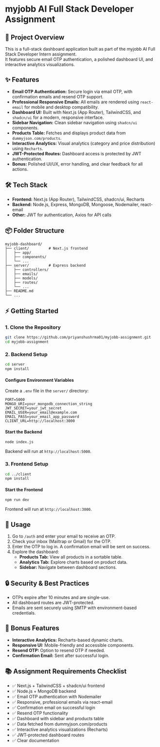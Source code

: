 # myjobb AI Full Stack Developer Assignment

## 🚀 Project Overview
This is a full-stack dashboard application built as part of the myjobb AI Full Stack Developer Intern assignment.  
It features secure email OTP authentication, a polished dashboard UI, and interactive analytics visualizations.

## ✨ Features
- **Email OTP Authentication:** Secure login via email OTP, with confirmation emails and resend OTP support.
- **Professional Responsive Emails:** All emails are rendered using `react-email` for mobile and desktop compatibility.
- **Dashboard UI:** Built with Next.js (App Router), TailwindCSS, and `shadcn/ui` for a modern, responsive interface.
- **Sidebar Navigation:** Clean sidebar navigation using `shadcn/ui` components.
- **Products Table:** Fetches and displays product data from `dummyjson.com/products`.
- **Interactive Analytics:** Visual analytics (category and price distribution) using `Recharts`.
- **JWT-Protected Routes:** Dashboard access is protected by JWT authentication.
- **Bonus:** Polished UI/UX, error handling, and clear feedback for all actions.

## 🛠️ Tech Stack
- **Frontend:** Next.js (App Router), TailwindCSS, shadcn/ui, Recharts  
- **Backend:** Node.js, Express, MongoDB, Mongoose, Nodemailer, react-email  
- **Other:** JWT for authentication, Axios for API calls

## 📦 Folder Structure
```
myjobb-dashboard/
├── client/         # Next.js frontend
│   ├── app/
│   ├── components/
│   └── ...
├── server/         # Express backend
│   ├── controllers/
│   ├── emails/
│   ├── models/
│   ├── routes/
│   └── ...
├── README.md
└── ...
```

## ⚡ Getting Started

### 1. Clone the Repository
```bash
git clone https://github.com/priyanshushrma01/myjobb-assignment.git
cd myjobb-assignment
```

### 2. Backend Setup
```bash
cd server
npm install
```

#### Configure Environment Variables
Create a `.env` file in the `server/` directory:
```env
PORT=5000
MONGO_URI=your_mongodb_connection_string
JWT_SECRET=your_jwt_secret
EMAIL_USER=your_email@example.com
EMAIL_PASS=your_email_app_password
CLIENT_URL=http://localhost:3000
```


#### Start the Backend
```bash
node index.js
```
Backend will run at `http://localhost:5000`.

### 3. Frontend Setup
```bash
cd ../client
npm install
```

#### Start the Frontend
```bash
npm run dev
```
Frontend will run at `http://localhost:3000`.

## 📝 Usage
1. Go to `/auth` and enter your email to receive an OTP.
2. Check your inbox (Mailtrap or Gmail) for the OTP.
3. Enter the OTP to log in. A confirmation email will be sent on success.
4. Explore the dashboard:
   - **Products Tab:** View all products in a sortable table.
   - **Analytics Tab:** Explore charts based on product data.
   - **Sidebar:** Navigate between dashboard sections.



## 🔒 Security & Best Practices
- OTPs expire after 10 minutes and are single-use.
- All dashboard routes are JWT-protected.
- Emails are sent securely using SMTP with environment-based credentials.

## 🎁 Bonus Features
- **Interactive Analytics:** Recharts-based dynamic charts.
- **Responsive UI:** Mobile-friendly and accessible components.
- **Resend OTP:** Option to resend OTP if needed.
- **Confirmation Email:** Sent after successful login.



## 📚 Assignment Requirements Checklist
- ✅ Next.js + TailwindCSS + shadcn/ui frontend  
- ✅ Node.js + MongoDB backend  
- ✅ Email OTP authentication with Nodemailer  
- ✅ Responsive, professional emails via react-email  
- ✅ Confirmation email on successful login  
- ✅ Resend OTP functionality  
- ✅ Dashboard with sidebar and products table  
- ✅ Data fetched from dummyjson.com/products  
- ✅ Interactive analytics visualizations (Recharts)  
- ✅ JWT-protected dashboard routes  
- ✅ Clear documentation


